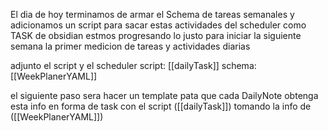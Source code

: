 El dia de hoy  terminamos de armar el Schema de tareas semanales y adicionamos un script para sacar estas actividades del scheduler como TASK de obsidian estmos progresando lo justo para iniciar la siguiente semana la primer medicion de tareas y actividades diarias 

adjunto el script y el scheduler 
script: [[dailyTask]]
schema: [[WeekPlanerYAML]]

el siguiente paso sera hacer un template pata que cada DailyNote obtenga esta info en forma de task con el script ([[dailyTask]]) tomando la info de ([[WeekPlanerYAML]])


